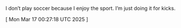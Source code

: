  
I don’t play soccer because I enjoy the sport. I’m just doing it for kicks.
 
[ 
Mon Mar 17 00:27:18 UTC 2025
 ]
